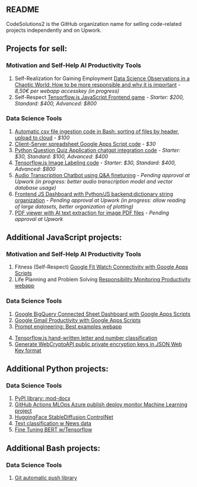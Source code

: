 ## README

CodeSolutions2 is the GitHub organization name for selling code-related projects independently and on Upwork.

## Projects for sell:

### Motivation and Self-Help AI Productivity Tools
1. Self-Realization for Gaining Employment [Data Science Observations in a Chaotic World: How to be more responsible and why it is important](https://j622amilah.github.io/userservicesite/Observations_of_a_Data_Scientist.html) - *8,50€ per webapp accesskey (in progress)*
2. Self-Respect [Tensorflow.js JavaScript Frontend game](https://github.com/CodeSolutions2/on_the_way_to_selfrespect) - *Starter: $200, Standard: $400, Advanced: $800*
   
### Data Science Tools
1. [Automatic csv file ingestion code in Bash: sorting of files by header, upload to cloud](https://github.com/CodeSolutions2/automatic_csv_file_ingestion) - *$100*
2. [Client-Server spreadsheet Google Apps Script code](https://github.com/CodeSolutions2/client_server_spreadsheet_webapp) - *$30*
3. [Python Question Quiz Application chatgpt integration code](https://github.com/CodeSolutions2/question_quiz_app) - *Starter: $30, Standard: $100, Advanced: $400*
4. [Tensorflow.js Image Labeling code](https://github.com/CodeSolutions2/test_4_webapps) - *Starter: $30, Standard: $400, Advanced: $800*
5. [Audio Transcription Chatbot using Q&A finetuning](https://github.com/CodeSolutions2/audio_2_text_webapp) - *Pending approval at Upwork (in progress: better audio transcription model and vector database usage)*
6. [Frontend JS Dashboard with Python/JS backend:dictionary string organization](https://github.com/CodeSolutions2/plotly_pyodide_dashboard) - *Pending approval at Upwork (in progress: allow reading of large datasets, better organization of plotting)*
7. [PDF viewer with AI text extraction for image PDF files](https://github.com/CodeSolutions2/pdf_to_text_webapp) - *Pending approval at Upwork*


## Additional JavaScript projects:

### Motivation and Self-Help AI Productivity Tools
1. Fitness (Self-Respect) [Google Fit Watch Connectivity with Google Apps Scripts](https://medium.com/@j622amilah/google-apps-scripts-and-rest-api-from-a-data-scientist-programmer-perspective-d020d6ba1ff6)
2. Life Planning and Problem Solving [Responsibility Monitoring Productivity webapp](https://github.com/CodeSolutions2/responsibility_monitoring)
<!-- 2. Self-Reflection [Chatbot journal] -->
<!-- 3. Motivation [Meme image] -->

### Data Science Tools
1. [Google BigQuery Connected Sheet Dashboard with Google Apps Scripts](https://github.com/j622amilah/Case_Studies/tree/main/3_case_study_Google_fiber)
2. [Google Gmail Productivity with Google Apps Scripts](https://medium.com/@j622amilah/write-automated-functions-to-perform-gmail-tasks-7f31ef7c9bc2)
3. [Prompt engineering: Best examples webapp](https://CodeSolutions2.github.io/prompt_engineering/index.html)
<!-- 4. [Google Programmable Search Engine and webscraping](https://script.google.com/macros/s/AKfycbwNxwGv4EjVxveO0KhYwjZpllZDN0zIAETXuOgvWpjF/dev) -->
4. [Tensorflow.js hand-written letter and number classification](https://github.com/CodeSolutions2/letter_number_writing)
5. [Generate WebCryptoAPI public private encryption keys in JSON Web Key format](https://github.com/CodeSolutions2/secure_encryption_of_data)


## Additional Python projects:

### Data Science Tools
1. [PyPI library: mod-docx](https://github.com/CodeSolutions2/mod_docx)
2. [GitHub Actions MLOps Azure publish deploy monitor Machine Learning project](https://github.com/CodeSolutions2/github_actions)
3. [HuggingFace StableDiffusion ControlNet](https://www.kaggle.com/code/jamilahfoucher/huggingface-stablediffusion-contronet)
4. [Text classification w News data](https://www.kaggle.com/code/jamilahfoucher/text-classification-w-news-data)
5. [Fine Tuning BERT w/Tensorflow](https://www.kaggle.com/code/jamilahfoucher/fine-tuning-bert-w-tensorflow)
   

## Additional Bash projects:

### Data Science Tools
1. [Git automatic push library](https://github.com/CodeSolutions2/git_scripts)

